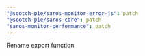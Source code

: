 ```yaml
---
"@scotch-pie/saros-monitor-error-js": patch
"@scotch-pie/saros-core": patch
"saros-monitor-performance": patch
---
```


Rename export function
